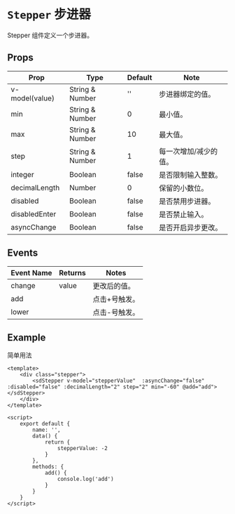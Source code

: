 # `Stepper` 步进器
Stepper 组件定义一个步进器。

## Props
| Prop | Type | Default | Note |
|---|---|---|---|
| v-model(value) | String & Number | '' | 步进器绑定的值。
| min | String & Number | 0 | 最小值。
| max | String & Number | 10 | 最大值。
| step | String & Number | 1 | 每一次增加/减少的值。
| integer | Boolean | false | 是否限制输入整数。
| decimalLength | Number | 0 | 保留的小数位。
| disabled | Boolean | false | 是否禁用步进器。
| disabledEnter | Boolean | false | 是否禁止输入。
| asyncChange | Boolean | false | 是否开启异步更改。

## Events
| Event Name | Returns | Notes |
|---|---|---|
| change | value | 更改后的值。
| add |  | 点击+号触发。
| lower |  | 点击-号触发。

<!--
## Methods
None.

## Static Props
None.

## Static Methods
None.
-->

## Example
简单用法
```
<template>
    <div class="stepper">
        <sdStepper v-model="stepperValue"  :asyncChange="false" :disabled="false" :decimalLength="2" step="2" min="-60" @add="add"></sdStepper>
    </div>
</template>

<script>
    export default {
        name: '',
        data() {
            return {
                stepperValue: -2
            }
        },
        methods: {
            add() {
                console.log('add')
            }
        }
    }
</script>

```
